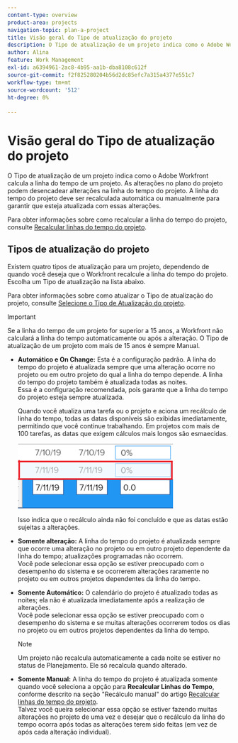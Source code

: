 ```yaml
---
content-type: overview
product-area: projects
navigation-topic: plan-a-project
title: Visão geral do Tipo de atualização do projeto
description: O Tipo de atualização de um projeto indica como o Adobe Workfront calcula a linha do tempo de um projeto. As alterações no plano do projeto podem desencadear alterações na linha do tempo do projeto. A linha do tempo do projeto deve ser recalculada automática ou manualmente para garantir que esteja atualizada com essas alterações.
author: Alina
feature: Work Management
exl-id: a6394961-2ac8-4b95-aa1b-dba8108c612f
source-git-commit: f2f825280204b56d2dc85efc7a315a4377e551c7
workflow-type: tm+mt
source-wordcount: '512'
ht-degree: 0%

---
```


# Visão geral do Tipo de atualização do projeto

O Tipo de atualização de um projeto indica como o Adobe Workfront calcula a linha do tempo de um projeto. As alterações no plano do projeto podem desencadear alterações na linha do tempo do projeto. A linha do tempo do projeto deve ser recalculada automática ou manualmente para garantir que esteja atualizada com essas alterações.

Para obter informações sobre como recalcular a linha do tempo do projeto, consulte [Recalcular linhas do tempo do projeto](../../../manage-work/projects/manage-projects/recalculate-project-timeline.md).

## Tipos de atualização do projeto

Existem quatro tipos de atualização para um projeto, dependendo de quando você deseja que o Workfront recalcule a linha do tempo do projeto. Escolha um Tipo de atualização na lista abaixo.

Para obter informações sobre como atualizar o Tipo de atualização do projeto, consulte [Selecione o Tipo de Atualização do projeto](../../../manage-work/projects/manage-projects/select-project-update-type.md).

>[!IMPORTANT]
>
>Se a linha do tempo de um projeto for superior a 15 anos, a Workfront não calculará a linha do tempo automaticamente ou após a alteração. O Tipo de atualização de um projeto com mais de 15 anos é sempre Manual.

* **Automático e On Change:** Esta é a configuração padrão. A linha do tempo do projeto é atualizada sempre que uma alteração ocorre no projeto ou em outro projeto do qual a linha do tempo depende. A linha do tempo do projeto também é atualizada todas as noites. \
   Essa é a configuração recomendada, pois garante que a linha do tempo do projeto esteja sempre atualizada.

   Quando você atualiza uma tarefa ou o projeto e aciona um recálculo de linha do tempo, todas as datas disponíveis são exibidas imediatamente, permitindo que você continue trabalhando. Em projetos com mais de 100 tarefas, as datas que exigem cálculos mais longos são esmaecidas.

   ![](assets/dates-dimmed-when-insline-editing-350x146.png)

   Isso indica que o recálculo ainda não foi concluído e que as datas estão sujeitas a alterações.

* **Somente alteração:** A linha do tempo do projeto é atualizada sempre que ocorre uma alteração no projeto ou em outro projeto dependente da linha do tempo; atualizações programadas não ocorrem.\
   Você pode selecionar essa opção se estiver preocupado com o desempenho do sistema e se ocorrerem alterações raramente no projeto ou em outros projetos dependentes da linha do tempo.

* **Somente Automático:** O calendário do projeto é atualizado todas as noites; ela não é atualizada imediatamente após a realização de alterações.\
   Você pode selecionar essa opção se estiver preocupado com o desempenho do sistema e se muitas alterações ocorrerem todos os dias no projeto ou em outros projetos dependentes da linha do tempo.

   >[!NOTE]
   >
   >Um projeto não recalcula automaticamente a cada noite se estiver no status de Planejamento. Ele só recalcula quando alterado.

* **Somente Manual:** A linha do tempo do projeto é atualizada somente quando você seleciona a opção para **Recalcular Linhas do Tempo**, conforme descrito na seção &quot;Recálculo manual&quot; do artigo [Recalcular linhas do tempo do projeto](../../../manage-work/projects/manage-projects/recalculate-project-timeline.md).\
   Talvez você queira selecionar essa opção se estiver fazendo muitas alterações no projeto de uma vez e desejar que o recálculo da linha do tempo ocorra após todas as alterações terem sido feitas (em vez de após cada alteração individual).
